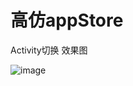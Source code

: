 
# 高仿appStore 
      

Activity切换 效果图

![image](https://s27.aconvert.com/convert/p3r68-cdx67/etpsb-st00a.gif) 


	